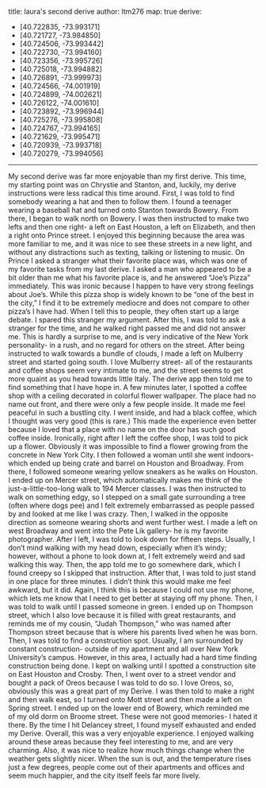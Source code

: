 title: laura's second derive
author: ltm276
map: true
derive:
  - [40.722835, -73.993171]
  - [40.721727, -73.984850]
  - [40.724506, -73.993442]
  - [40.722730, -73.994160]
  - [40.723356, -73.995726]
  - [40.725018, -73.994882]
  - [40.726891, -73.999973]
  - [40.724566, -74.001919]
  - [40.724899, -74.002621]
  - [40.726122, -74.001610]
  - [40.723892, -73.996944]
  - [40.725276, -73.995808]
  - [40.724767, -73.994165]
  - [40.721629, -73.995471]
  - [40.720939, -73.993718]
  - [40.720279, -73.994056]
---
My second derive was far more enjoyable than my first derive. This time, my starting point was on Chrystie and Stanton, and, luckily, my derive instructions were less radical this time around.
First, I was told to find somebody wearing a hat and then to follow them. I found a teenager wearing a baseball hat and turned onto Stanton towards Bowery. From there, I began to walk north on Bowery. I was then instructed to make two lefts and then one right- a left on East Houston, a left on Elizabeth, and then a right onto Prince street. I enjoyed this beginning because the area was more familiar to me, and it was nice to see these streets in a new light, and without any distractions such as texting, talking or listening to music.
On Prince I asked a stranger what their favorite place was, which was one of my favorite tasks from my last derive. I asked a man who appeared to be a bit older than me what his favorite place is, and he answered “Joe’s Pizza” immediately. This was ironic because I happen to have very strong feelings about Joe’s. While this pizza shop is widely known to be “one of the best in the city,” I find it to be extremely mediocre and does not compare to other pizza’s I have had. When I tell this to people, they often start up a large debate. I spared this stranger my argument. After this, I was told to ask a stranger for the time, and he walked right passed me and did not answer me. This is hardly a surprise to me, and is very indicative of the New York personality- in a rush, and no regard for others on the street.
After being instructed to walk towards a bundle of clouds, I made a left on Mulberry street and started going south. I love Mulberry street- all of the restaurants and coffee shops seem very intimate to me, and the street seems to get more quaint as you head towards little Italy. The derive app then told me to find something that I have hope in. A few minutes later, I spotted a coffee shop with a ceiling decorated in colorful flower wallpaper. The place had no name out front, and there were only a few people inside. It made me feel peaceful in such a bustling city. I went inside, and had a black coffee, which I thought was very good (this is rare.) This made the experience even better because I loved that a place with no name on the door has such good coffee inside. Ironically, right after I left the coffee shop, I was told to pick up a flower. Obviously it was impossible to find a flower growing from the concrete in New York City.
I then followed a woman until she went indoors-which ended up being crate and barrel on Houston and Broadway. From there, I followed someone wearing yellow sneakers as he walks on Houston. I ended up on Mercer street, which automatically makes me think of the just-a-little-too-long walk to 194 Mercer classes. I was then instructed to walk on something edgy, so I stepped on a small gate surrounding a tree (often where dogs pee) and I felt extremely embarrassed as people passed by and looked at me like I was crazy. Then, I walked in the opposite direction as someone wearing shorts and went further west. I made a left on west Broadway and went into the Pete Lik gallery- he is my favorite photographer. After I left, I was told to look down for fifteen steps. Usually, I don’t mind walking with my head down, especially when it’s windy; however, without a phone to look down at, I felt extremely weird and sad walking this way.
Then, the app told me to go somewhere dark, which I found creepy so I skipped that instruction. After that, I was told to just stand in one place for three minutes. I didn’t think this would make me feel awkward, but it did. Again, I think this is because I could not use my phone, which lets me know that I need to get better at staying off my phone. Then, I was told to walk until I passed someone in green. I ended up on Thompson street, which I also love because it is filled with great restaurants, and reminds me of my cousin, “Judah Thompson,” who was named after Thompson street because that is where his parents lived when he was born.
Then, I was told to find a construction spot. Usually, I am surrounded by constant construction- outside of my apartment and all over New York University’s campus. However, in this area, I actually had a hard time finding construction being done. I kept on walking until I spotted a construction site on East Houston and Crosby. Then, I went over to a street vendor and bought a pack of Oreos because I was told to do so. I love Oreos, so, obviously this was a great part of my Derive. I was then told to make a right and then walk east, so I turned onto Mott street and then made a left on Spring street. I ended up on the lower end of Bowery, which reminded me of my old dorm on Broome street. These were not good memories- I hated it there. By the time I hit Delancey street, I found myself exhausted and ended my Derive.
Overall, this was a very enjoyable experience. I enjoyed walking around these areas because they feel interesting to me, and are very charming. Also, it was nice to realize how much things change when the weather gets slightly nicer. When the sun is out, and the temperature rises just a few degrees, people come out of their apartments and offices and seem much happier, and the city itself feels far more lively.
